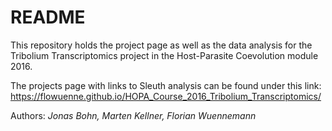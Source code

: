 # README
This repository holds the project page as well as the data analysis for the Tribolium Transcriptomics project in the Host-Parasite Coevolution module 2016. 


The projects page with links to Sleuth analysis can be found under this link:
https://flowuenne.github.io/HOPA_Course_2016_Tribolium_Transcriptomics/



Authors: *Jonas Bohn, Marten Kellner, Florian Wuennemann*
